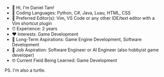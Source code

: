 - 👋 Hi, I'm Daniel Tam!
- 🔢 Coding Languages: Python, C#, Java, Luau, HTML, CSS
- 📝 Preferred Editor(s): Vim, VS Code or any other IDE/text editor with a Vim shortcut plugin
- ⏰ Experience: 2 years
- ❤️ Interests: Game Development
- 🥅 Long-Term Aspirations: Game Engine Development, Software Development
- 🎯 Job Aspiration: Software Engineer or AI Engineer (also hobbyist game developer)
- 🤓 Current Field Being Learned: Game Development

PS. I'm also a turtle.
